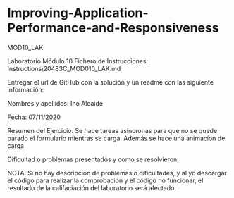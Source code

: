 # Improving-Application-Performance-and-Responsiveness
MOD10_LAK


Laboratorio Módulo 10
Fichero de Instrucciones: Instructions\20483C_MOD010_LAK.md

Entregar el url de GitHub con la solución y un readme con las siguiente información:

Nombres y apellidos: Ino Alcaide

Fecha: 07/11/2020

Resumen del Ejercicio: Se hace tareas asíncronas para que no se quede parado el formulario mientras se carga. Además se hace una animacíon de carga

Dificultad o problemas presentados y como se resolvieron:

NOTA: Si no hay descripcion de problemas o dificultades, y al yo descargar el código para realizar la comprobacion y el código no funcionar, el resultado de la califaciación del laboratorio será afectado.
